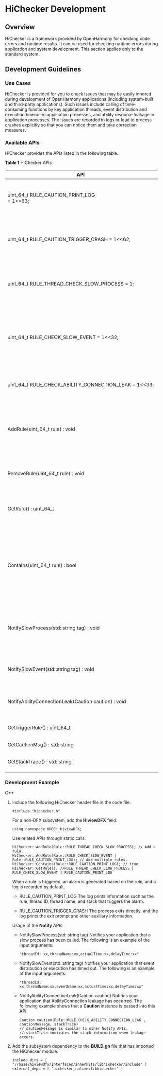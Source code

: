 # HiChecker Development


## Overview

HiChecker is a framework provided by OpenHarmony for checking code errors and runtime results. It can be used for checking runtime errors during application and system development. This section applies only to the standard system.


## Development Guidelines


### Use Cases

HiChecker is provided for you to check issues that may be easily ignored during development of OpenHarmony applications (including system-built and third-party applications). Such issues include calling of time-consuming functions by key application threads, event distribution and execution timeout in application processes, and ability resource leakage in application processes. The issues are recorded in logs or lead to process crashes explicitly so that you can notice them and take correction measures.


### Available APIs

HiChecker provides the APIs listed in the following table.

  **Table 1** HiChecker APIs

| **API**| **Description**| 
| -------- | -------- |
| uint_64_t&nbsp;RULE_CAUTION_PRINT_LOG<br>=&nbsp;1&lt;&lt;63; | Defines an alarm rule, which is programmed to record a log when an alarm is generated.| 
| uint_64_t&nbsp;RULE_CAUTION_TRIGGER_CRASH&nbsp;=&nbsp;1&lt;&lt;62; | Defines an alarm rule, which is programmed to force the application to exit when an alarm is generated.| 
| uint_64_t&nbsp;RULE_THREAD_CHECK_SLOW_PROCESS&nbsp;=&nbsp;1; | Defines a check rule, which is programmed to check whether any time-consuming function is called.| 
| uint_64_t&nbsp;RULE_CHECK_SLOW_EVENT&nbsp;=&nbsp;1&lt;&lt;32; | Defines a check rule, which is programmed to check whether the event distribution or processing time has exceeded the specified time threshold.| 
| uint_64_t&nbsp;RULE_CHECK_ABILITY_CONNECTION_LEAK&nbsp;=&nbsp;1&lt;&lt;33; | Defines a check rule, which is programmed to check ability leakage.| 
| AddRule(uint_64_t&nbsp;rule)&nbsp;:&nbsp;void | Adds one or more rules. HiChecker detects unexpected operations or gives feedback based on the added rules.| 
| RemoveRule(uint_64_t&nbsp;rule)&nbsp;:&nbsp;void | Removes one or more rules. The removed rules will no longer take effect.| 
| GetRule()&nbsp;:&nbsp;uint_64_t | Obtains a collection of thread, process, and alarm rules that have been added.| 
| Contains(uint_64_t&nbsp;rule)&nbsp;:&nbsp;bool | Checks whether the collection of added rules contains a specific rule. If a thread-level rule is specified, the system only checks whether it is contained in the current thread.| 
| NotifySlowProcess(std::string&nbsp;tag)&nbsp;:&nbsp;void | Notifies your application of a slow process so that your application avoids calling it directly in key threads.| 
| NotifySlowEvent(std::string&nbsp;tag)&nbsp;:&nbsp;void | Notifies your application that event distribution or execution has timed out.| 
| NotifyAbilityConnectionLeak(Caution&nbsp;caution)&nbsp;:&nbsp;void | Notifies your application that AbilityConnection leakage has occurred.| 
| GetTriggerRule()&nbsp;:&nbsp;uint_64_t | Obtains the rule that triggers the current alarm.| 
| GetCautionMsg()&nbsp;:&nbsp;std::string | Obtains the alarm message.| 
| GetStackTrace()&nbsp;:&nbsp;std::string | Obtains the stack when an alarm is triggered.| 


### Development Example

C++

1. Include the following HiChecker header file in the code file:
     
   ```
   #include "hichecker.h"
   ```

   For a non-DFX subsystem, add the **HiviewDFX** field.

     
   ```
   using namespace OHOS::HiviewDFX;
   ```

   Use related APIs through static calls.

     
   ```
   HiChecker::AddRule(Rule::RULE_THREAD_CHECK_SLOW_PROCESS); // Add a rule.
   HiChecker::AddRule(Rule::RULE_CHECK_SLOW_EVENT | Rule::RULE_CAUTION_PRINT_LOG); // Add multiple rules.
   HiChecker::Contains(Rule::RULE_CAUTION_PRINT_LOG); // true
   HiChecker::GetRule(); //RULE_THREAD_CHECK_SLOW_PROCESS | RULE_CHECK_SLOW_EVENT | RULE_CAUTION_PRINT_LOG
   ```

   When a rule is triggered, an alarm is generated based on the rule, and a log is recorded by default.

   - RULE_CAUTION_PRINT_LOG
      The log prints information such as the rule, thread ID, thread name, and stack that triggers the alarm.

   - RULE_CAUTION_TRIGGER_CRASH
      The process exits directly, and the log prints the exit prompt and other auxiliary information.

   Usage of the **Notify** APIs:

   - NotifySlowProcess(std::string tag)
      Notifies your application that a slow process has been called. The following is an example of the input arguments:

        
      ```
      "threadId: xx,threadName:xx,actualTime:xx,delayTime:xx"
      ```

   - NotifySlowEvent(std::string tag)
      Notifies your application that event distribution or execution has timed out. The following is an example of the input arguments:

        
      ```
      "threadId: xx,threadName:xx,eventName:xx,actualTime:xx,delayTime:xx"
      ```

   - NotifyAbilityConnectionLeak(Caution caution)
      Notifies your application that AbilityConnection leakage has occurred. The following example shows that a **Caution** instance is passed into this API.

        
      ```
      Caution caution(Rule::RULE_CHECK_ABILITY_CONNECTION_LEAK , cautionMessage, stackTrace)
      // cautionMessage is similar to other Notify APIs.
      // stackTrace indicates the stack information when leakage occurs.
      ```

2. Add the subsystem dependency to the **BUILD.gn** file that has imported the HiChecker module.
     
   ```
   include_dirs = [ "//base/hiviewdfx/interfaces/innerkits/libhichecker/include" ]
   external_deps = [ "hichecker_native:libhichecker" ]
   ```
